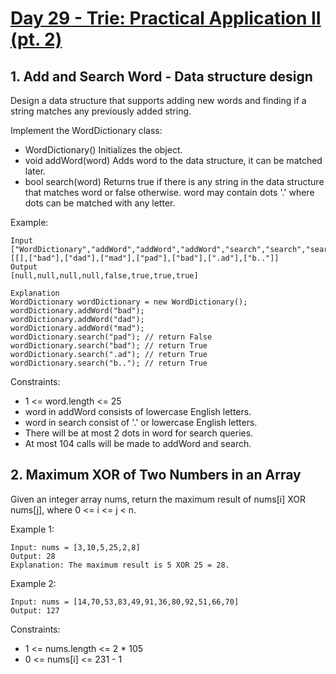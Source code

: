 #  [Day 29 - Trie: Practical Application II (pt. 2)](https://leetcode.com/explore/learn/card/trie/149/practical-application-ii/1057/)

## 1. Add and Search Word - Data structure design

Design a data structure that supports adding new words and finding if a string matches any previously added string.

Implement the WordDictionary class:

* WordDictionary() Initializes the object.
* void addWord(word) Adds word to the data structure, it can be matched later.
* bool search(word) Returns true if there is any string in the data structure that matches word or false otherwise. word may contain dots '.' where dots can be matched with any letter.
 
Example:
```
Input
["WordDictionary","addWord","addWord","addWord","search","search","search","search"]
[[],["bad"],["dad"],["mad"],["pad"],["bad"],[".ad"],["b.."]]
Output
[null,null,null,null,false,true,true,true]

Explanation
WordDictionary wordDictionary = new WordDictionary();
wordDictionary.addWord("bad");
wordDictionary.addWord("dad");
wordDictionary.addWord("mad");
wordDictionary.search("pad"); // return False
wordDictionary.search("bad"); // return True
wordDictionary.search(".ad"); // return True
wordDictionary.search("b.."); // return True
```

Constraints:

* 1 <= word.length <= 25
* word in addWord consists of lowercase English letters.
* word in search consist of '.' or lowercase English letters.
* There will be at most 2 dots in word for search queries.
* At most 104 calls will be made to addWord and search.

## 2. Maximum XOR of Two Numbers in an Array

Given an integer array nums, return the maximum result of nums[i] XOR nums[j], where 0 <= i <= j < n.

Example 1:
```
Input: nums = [3,10,5,25,2,8]
Output: 28
Explanation: The maximum result is 5 XOR 25 = 28.
```

Example 2:
```
Input: nums = [14,70,53,83,49,91,36,80,92,51,66,70]
Output: 127
```

Constraints:
* 1 <= nums.length <= 2 * 105
* 0 <= nums[i] <= 231 - 1
